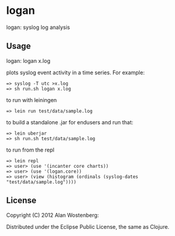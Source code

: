 # logan

logan: syslog log analysis

## Usage

logan: logan x.log

plots syslog event activity in a time series. For example:

    => syslog -T utc >x.log
    => sh run.sh logan x.log

to run with leiningen

    => lein run test/data/sample.log

to build a standalone .jar for endusers and run that:

    => lein uberjar
    => sh run.sh test/data/sample.log

to run from the repl

    => lein repl
    => user> (use '(incanter core charts))
    => user> (use '(logan.core))
    => user> (view (histogram (ordinals (syslog-dates "test/data/sample.log"))))

## License

Copyright (C) 2012 Alan Wostenberg:

Distributed under the Eclipse Public License, the same as Clojure.
